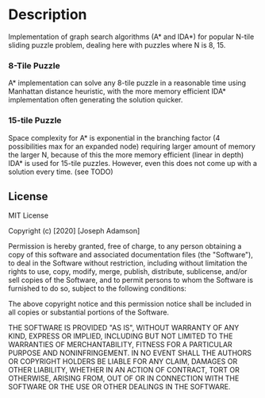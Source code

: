 # Description
Implementation of graph search algorithms (A* and IDA*) for popular 
N-tile sliding puzzle problem, dealing here with puzzles where N is 8, 15.

### 8-Tile Puzzle

A* implementation can solve any 8-tile puzzle in a reasonable time using 
Manhattan distance heuristic, with the more memory efficient IDA* implementation 
often generating the solution quicker.

### 15-tile Puzzle

Space complexity for A* is exponential in the branching factor 
(4 possibilities max for an expanded node) requiring
larger amount of memory the larger N, because of this the more
memory efficient (linear in depth) IDA* is used for 15-tile
puzzles. However, even this does not come up with a solution 
every time. (see TODO)

## License

MIT License

Copyright (c) [2020] [Joseph Adamson]

Permission is hereby granted, free of charge, to any person obtaining a copy
of this software and associated documentation files (the "Software"), to deal
in the Software without restriction, including without limitation the rights
to use, copy, modify, merge, publish, distribute, sublicense, and/or sell
copies of the Software, and to permit persons to whom the Software is
furnished to do so, subject to the following conditions:

The above copyright notice and this permission notice shall be included in all
copies or substantial portions of the Software.

THE SOFTWARE IS PROVIDED "AS IS", WITHOUT WARRANTY OF ANY KIND, EXPRESS OR
IMPLIED, INCLUDING BUT NOT LIMITED TO THE WARRANTIES OF MERCHANTABILITY,
FITNESS FOR A PARTICULAR PURPOSE AND NONINFRINGEMENT. IN NO EVENT SHALL THE
AUTHORS OR COPYRIGHT HOLDERS BE LIABLE FOR ANY CLAIM, DAMAGES OR OTHER
LIABILITY, WHETHER IN AN ACTION OF CONTRACT, TORT OR OTHERWISE, ARISING FROM,
OUT OF OR IN CONNECTION WITH THE SOFTWARE OR THE USE OR OTHER DEALINGS IN THE
SOFTWARE.